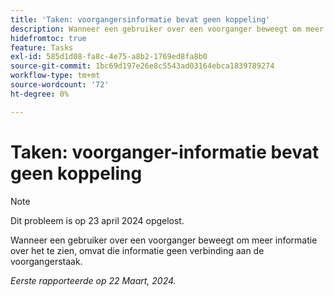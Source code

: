 ```yaml
---
title: 'Taken: voorgangersinformatie bevat geen koppeling'
description: Wanneer een gebruiker over een voorganger beweegt om meer informatie over het te zien, omvat die informatie geen verbinding aan de voorgangerstaak.
hidefromtoc: true
feature: Tasks
exl-id: 585d1d08-fa8c-4e75-a8b2-1769ed8fa8b0
source-git-commit: 1bc69d197e26e8c5543ad03164ebca1839789274
workflow-type: tm+mt
source-wordcount: '72'
ht-degree: 0%

---
```


# Taken: voorganger-informatie bevat geen koppeling

>[!NOTE]
>
>Dit probleem is op 23 april 2024 opgelost.

Wanneer een gebruiker over een voorganger beweegt om meer informatie over het te zien, omvat die informatie geen verbinding aan de voorgangerstaak.

_Eerste rapporteerde op 22 Maart, 2024._
